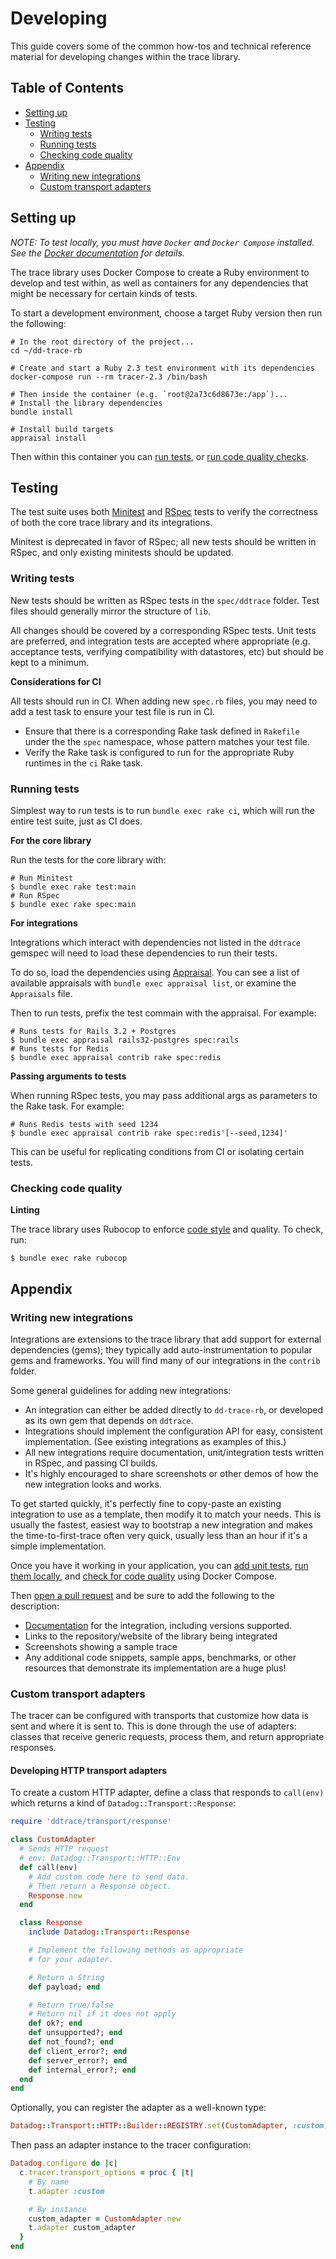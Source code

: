 # Developing

This guide covers some of the common how-tos and technical reference material for developing changes within the trace library.

## Table of Contents

 - [Setting up](#setting-up)
 - [Testing](#testing)
     - [Writing tests](#writing-tests)
     - [Running tests](#running-tests)
     - [Checking code quality](#checking-code-quality)
 - [Appendix](#appendix)
     - [Writing new integrations](#writing-new-integrations)
     - [Custom transport adapters](#custom-transport-adapters)

## Setting up

*NOTE: To test locally, you must have `Docker` and `Docker Compose` installed. See the [Docker documentation](https://docs.docker.com/compose/install/) for details.*

The trace library uses Docker Compose to create a Ruby environment to develop and test within, as well as containers for any dependencies that might be necessary for certain kinds of tests.

To start a development environment, choose a target Ruby version then run the following:

```
# In the root directory of the project...
cd ~/dd-trace-rb

# Create and start a Ruby 2.3 test environment with its dependencies
docker-compose run --rm tracer-2.3 /bin/bash

# Then inside the container (e.g. `root@2a73c6d8673e:/app`)...
# Install the library dependencies
bundle install

# Install build targets
appraisal install
```

Then within this container you can [run tests](#running-tests), or [run code quality checks](#checking-code-quality).

## Testing

The test suite uses both [Minitest](https://github.com/seattlerb/minitest) and [RSpec](https://rspec.info/) tests to verify the correctness of both the core trace library and its integrations.

Minitest is deprecated in favor of RSpec; all new tests should be written in RSpec, and only existing minitests should be updated.

### Writing tests

New tests should be written as RSpec tests in the `spec/ddtrace` folder. Test files should generally mirror the structure of `lib`.

All changes should be covered by a corresponding RSpec tests. Unit tests are preferred, and integration tests are accepted where appropriate (e.g. acceptance tests, verifying compatibility with datastores, etc) but should be kept to a minimum.

**Considerations for CI**

All tests should run in CI. When adding new `spec.rb` files, you may need to add a test task to ensure your test file is run in CI.

 - Ensure that there is a corresponding Rake task defined in `Rakefile` under the the `spec` namespace, whose pattern matches your test file.
 - Verify the Rake task is configured to run for the appropriate Ruby runtimes in the `ci` Rake task.

### Running tests

Simplest way to run tests is to run `bundle exec rake ci`, which will run the entire test suite, just as CI does.

**For the core library**

Run the tests for the core library with:

```
# Run Minitest
$ bundle exec rake test:main
# Run RSpec
$ bundle exec rake spec:main
```

**For integrations**

Integrations which interact with dependencies not listed in the `ddtrace` gemspec will need to load these dependencies to run their tests.

To do so, load the dependencies using [Appraisal](https://github.com/thoughtbot/appraisal). You can see a list of available appraisals with `bundle exec appraisal list`, or examine the `Appraisals` file.

Then to run tests, prefix the test commain with the appraisal. For example:

```
# Runs tests for Rails 3.2 + Postgres
$ bundle exec appraisal rails32-postgres spec:rails
# Runs tests for Redis
$ bundle exec appraisal contrib rake spec:redis
```

**Passing arguments to tests**

When running RSpec tests, you may pass additional args as parameters to the Rake task. For example:

```
# Runs Redis tests with seed 1234
$ bundle exec appraisal contrib rake spec:redis'[--seed,1234]'
```

This can be useful for replicating conditions from CI or isolating certain tests.

### Checking code quality

**Linting**

The trace library uses Rubocop to enforce [code style](https://github.com/bbatsov/ruby-style-guide) and quality. To check, run:

```
$ bundle exec rake rubocop
```

## Appendix

### Writing new integrations

Integrations are extensions to the trace library that add support for external dependencies (gems); they typically add auto-instrumentation to popular gems and frameworks. You will find many of our integrations in the `contrib` folder.

Some general guidelines for adding new integrations:

 - An integration can either be added directly to `dd-trace-rb`, or developed as its own gem that depends on `ddtrace`.
 - Integrations should implement the configuration API for easy, consistent implementation. (See existing integrations as examples of this.)
 - All new integrations require documentation, unit/integration tests written in RSpec, and passing CI builds.
 - It's highly encouraged to share screenshots or other demos of how the new integration looks and works.

To get started quickly, it's perfectly fine to copy-paste an existing integration to use as a template, then modify it to match your needs. This is usually the fastest, easiest way to bootstrap a new integration and makes the time-to-first-trace often very quick, usually less than an hour if it's a simple implementation.

Once you have it working in your application, you can [add unit tests](#writing-tests), [run them locally](#running-tests), and [check for code quality](#checking-code-quality) using Docker Compose.

Then [open a pull request](https://github.com/DataDog/dd-trace-rb/CONTRIBUTING.md#have-a-patch) and be sure to add the following to the description:

 - [Documentation](https://github.com/DataDog/dd-trace-rb/docs/GettingStarted.md) for the integration, including versions supported.
 - Links to the repository/website of the library being integrated
 - Screenshots showing a sample trace
 - Any additional code snippets, sample apps, benchmarks, or other resources that demonstrate its implementation are a huge plus!

### Custom transport adapters

The tracer can be configured with transports that customize how data is sent and where it is sent to. This is done through the use of adapters: classes that receive generic requests, process them, and return appropriate responses.

#### Developing HTTP transport adapters

To create a custom HTTP adapter, define a class that responds to `call(env)` which returns a kind of `Datadog::Transport::Response`:

```ruby
require 'ddtrace/transport/response'

class CustomAdapter
  # Sends HTTP request
  # env: Datadog::Transport::HTTP::Env
  def call(env)
    # Add custom code here to send data.
    # Then return a Response object.
    Response.new
  end

  class Response
    include Datadog::Transport::Response

    # Implement the following methods as appropriate
    # for your adapter.

    # Return a String
    def payload; end

    # Return true/false
    # Return nil if it does not apply
    def ok?; end
    def unsupported?; end
    def not_found?; end
    def client_error?; end
    def server_error?; end
    def internal_error?; end
  end
end
```

Optionally, you can register the adapter as a well-known type:

```ruby
Datadog::Transport::HTTP::Builder::REGISTRY.set(CustomAdapter, :custom)
```

Then pass an adapter instance to the tracer configuration:

```ruby
Datadog.configure do |c|
  c.tracer.transport_options = proc { |t|
    # By name
    t.adapter :custom

    # By instance
    custom_adapter = CustomAdapter.new
    t.adapter custom_adapter
  }
end
```

